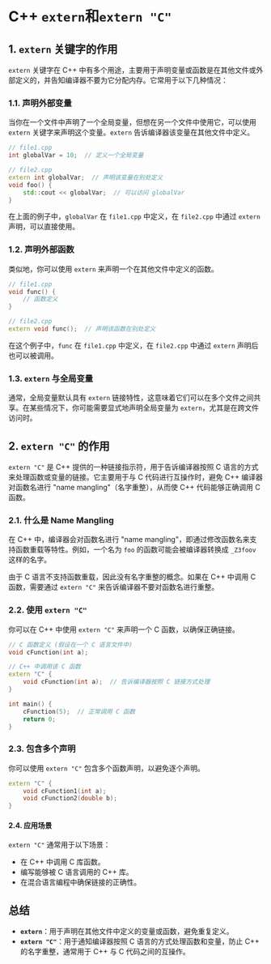# C++   `extern`和`extern "C"`

##  1. `extern` 关键字的作用

`extern` 关键字在 C++ 中有多个用途，主要用于声明变量或函数是在其他文件或外部定义的，并告知编译器不要为它分配内存。它常用于以下几种情况：

### 1.1. 声明外部变量

当你在一个文件中声明了一个全局变量，但想在另一个文件中使用它，可以使用 `extern` 关键字来声明这个变量。`extern` 告诉编译器该变量在其他文件中定义。


```cpp
// file1.cpp
int globalVar = 10;  // 定义一个全局变量

// file2.cpp
extern int globalVar;  // 声明该变量在别处定义
void foo() {
    std::cout << globalVar;  // 可以访问 globalVar
}
```

在上面的例子中，`globalVar` 在 `file1.cpp` 中定义，在 `file2.cpp` 中通过 `extern` 声明，可以直接使用。

### 1.2. 声明外部函数

类似地，你可以使用 `extern` 来声明一个在其他文件中定义的函数。


```cpp
// file1.cpp
void func() {
    // 函数定义
}

// file2.cpp
extern void func();  // 声明该函数在别处定义
```

在这个例子中，`func` 在 `file1.cpp` 中定义，在 `file2.cpp` 中通过 `extern` 声明后也可以被调用。

### 1.3. `extern` 与全局变量

通常，全局变量默认具有 `extern` 链接特性，这意味着它们可以在多个文件之间共享。在某些情况下，你可能需要显式地声明全局变量为 `extern`，尤其是在跨文件访问时。

## 2. `extern "C"` 的作用

`extern "C"` 是 C++ 提供的一种链接指示符，用于告诉编译器按照 C 语言的方式来处理函数或变量的链接。它主要用于与 C 代码进行互操作时，避免 C++ 编译器对函数名进行 "name mangling"（名字重整），从而使 C++ 代码能够正确调用 C 函数。

### 2.1. 什么是 Name Mangling

在 C++ 中，编译器会对函数名进行 "name mangling"，即通过修改函数名来支持函数重载等特性。例如，一个名为 `foo` 的函数可能会被编译器转换成 `_Z3foov` 这样的名字。

由于 C 语言不支持函数重载，因此没有名字重整的概念。如果在 C++ 中调用 C 函数，需要通过 `extern "C"` 来告诉编译器不要对函数名进行重整。

### 2.2. 使用 `extern "C"`

你可以在 C++ 中使用 `extern "C"` 来声明一个 C 函数，以确保正确链接。


```cpp
// C 函数定义 (假设在一个 C 语言文件中)
void cFunction(int a);

// C++ 中调用该 C 函数
extern "C" {
    void cFunction(int a);  // 告诉编译器按照 C 链接方式处理
}

int main() {
    cFunction(5);  // 正常调用 C 函数
    return 0;
}
```

### 2.3. 包含多个声明

你可以使用 `extern "C"` 包含多个函数声明，以避免逐个声明。

```cpp
extern "C" {
    void cFunction1(int a);
    void cFunction2(double b);
}
```

#### 2.4. 应用场景

`extern "C"` 通常用于以下场景：
- 在 C++ 中调用 C 库函数。
- 编写能够被 C 语言调用的 C++ 库。
- 在混合语言编程中确保链接的正确性。

## 总结

- **`extern`**：用于声明在其他文件中定义的变量或函数，避免重复定义。
- **`extern "C"`**：用于通知编译器按照 C 语言的方式处理函数和变量，防止 C++ 的名字重整，通常用于 C++ 与 C 代码之间的互操作。